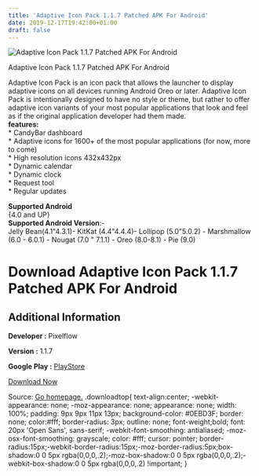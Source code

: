```yaml
---
title: 'Adaptive Icon Pack 1.1.7 Patched APK For Android'
date: 2019-12-17T19:42:00+01:00
draft: false
---
```


![Adaptive Icon Pack 1.1.7 Patched APK For Android](https://i1.wp.com/apkhome.net/wp-content/uploads/2019/12/Adaptive-Icon-Pack-1.1.7-Patched.png "Adaptive Icon Pack 1.1.7 Patched APK For Android")

  

Adaptive Icon Pack 1.1.7 Patched APK For Android

Adaptive Icon Pack is an icon pack that allows the launcher to display adaptive icons on all devices running Android Oreo or later. Adaptive Icon Pack is intentionally designed to have no style or theme, but rather to offer adaptive icon variants of your most popular applications that look and feel as if the original application developer had them made.  
**features:**  
\* CandyBar dashboard  
\* Adaptive icons for 1600+ of the most popular applications (for now, more to come)  
\* High resolution icons 432x432px  
\* Dynamic calendar  
\* Dynamic clock  
\* Request tool  
\* Regular updates

**Supported Android**  
{4.0 and UP}  
**Supported Android Version**:-  
Jelly Bean(4.1"4.3.1)- KitKat (4.4"4.4.4)- Lollipop (5.0"5.0.2) - Marshmallow (6.0 - 6.0.1) - Nougat (7.0 " 7.1.1) - Oreo (8.0-8.1) - Pie (9.0)

Download Adaptive Icon Pack 1.1.7 Patched APK For Android
=========================================================

Additional Information
----------------------

**Developer :** Pixelflow

**Version :** 1.1.7

**Google Play :** [PlayStore](https://play.google.com/store/apps/details?id=pixelflow.adaptiveiconpack)

  

[Download Now](https://store4app.co/post/adaptive-icon-pack-1-1-7-patched-apk-for-android_1576607831)

  
Source: [Go homepage.](https://store4app.co/post/adaptive-icon-pack-1-1-7-patched-apk-for-android_1576607831) .downloadtop{ text-align:center; -webkit-appearance: none; -moz-appearance: none; appearance: none; width: 100%; padding: 9px 9px 11px 13px; background-color: #0EBD3F; border: none; color:#fff; border-radius: 3px; outline: none; font-weight;bold; font: 20px 'Open Sans', sans-serif; -webkit-font-smoothing: antialiased; -moz-osx-font-smoothing: grayscale; color: #fff; cursor: pointer; border-radius:15px;-webkit-border-radius:15px;-moz-border-radius:5px;box-shadow:0 0 5px rgba(0,0,0,.2);-moz-box-shadow:0 0 5px rgba(0,0,0,.2);-webkit-box-shadow:0 0 5px rgba(0,0,0,.2) !important; }